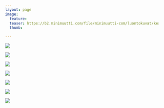 ```yaml
---
layout: page
image:
  feature:
  teaser: https://b2.minimuutti.com/file/minimuutti-com/luontokuvat/kes%C3%A4/13/DS64566-245px.jpg
  thumb:

---
```


![](https://b2.minimuutti.com/file/minimuutti-com/luontokuvat/kes%C3%A4/13/DS64562-800px.jpg)

![](https://b2.minimuutti.com/file/minimuutti-com/luontokuvat/kes%C3%A4/13/DS64564-800px.jpg)

![](https://b2.minimuutti.com/file/minimuutti-com/luontokuvat/kes%C3%A4/13/DS64567-800px.jpg)

![](https://b2.minimuutti.com/file/minimuutti-com/luontokuvat/kes%C3%A4/13/DS64563-800px.jpg)

![](https://b2.minimuutti.com/file/minimuutti-com/luontokuvat/kes%C3%A4/13/DS64565-800px.jpg)

![](https://b2.minimuutti.com/file/minimuutti-com/luontokuvat/kes%C3%A4/13/DS64566-800px.jpg)

![](https://b2.minimuutti.com/file/minimuutti-com/luontokuvat/kes%C3%A4/13/DS64568-800px.jpg)

